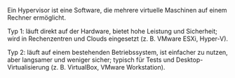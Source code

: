 Ein Hypervisor ist eine Software, die mehrere virtuelle Maschinen auf einem Rechner ermöglicht.



Typ 1: läuft direkt auf der Hardware, bietet hohe Leistung und Sicherheit; wird in Rechenzentren und Clouds eingesetzt (z. B. VMware ESXi, Hyper-V).



Typ 2: läuft auf einem bestehenden Betriebssystem, ist einfacher zu nutzen, aber langsamer und weniger sicher; typisch für Tests und Desktop-Virtualisierung (z. B. VirtualBox, VMware Workstation).

